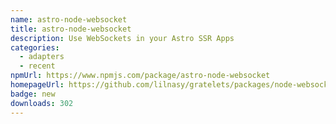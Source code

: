 ```yaml
---
name: astro-node-websocket
title: astro-node-websocket
description: Use WebSockets in your Astro SSR Apps
categories:
  - adapters
  - recent
npmUrl: https://www.npmjs.com/package/astro-node-websocket
homepageUrl: https://github.com/lilnasy/gratelets/packages/node-websocket
badge: new
downloads: 302
---
```

